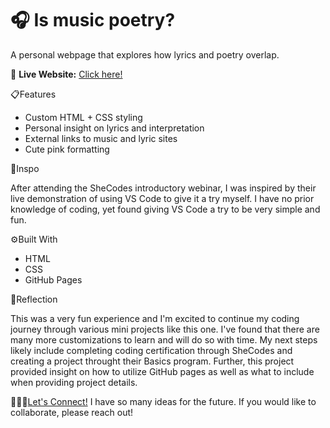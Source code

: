 # 🎧 Is music poetry?
A personal webpage that explores how lyrics and poetry overlap.

🔗 **Live Website:** [Click here!](https://gbella28.github.io/musetry/)

📋Features
- Custom HTML + CSS styling
- Personal insight on lyrics and interpretation
- External links to music and lyric sites
- Cute pink formatting

🧠Inspo

After attending the SheCodes introductory webinar, I was inspired by their live demonstration of using VS Code to give it a try myself. I have no prior knowledge of coding, yet found giving VS Code a try to be very simple and fun.

⚙️Built With
- HTML
- CSS
- GitHub Pages

💭Reflection

This was a very fun experience and I'm excited to continue my coding journey through various mini projects like this one. I've found that there are many more customizations to learn and will do so with time. My next steps likely include completing coding certification through SheCodes and creating a project throught their Basics program. Further, this project provided insight on how to utilize GitHub pages as well as what to include when providing project details.  

👩🏻‍💻[Let's Connect!](https://www.linkedin.com/in/isabella-garrard)
I have so many ideas for the future. If you would like to collaborate, please reach out! 
